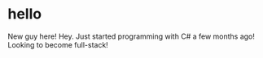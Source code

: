 # hello
New guy here!
Hey. Just started programming with C# a few months ago! Looking to become full-stack!
